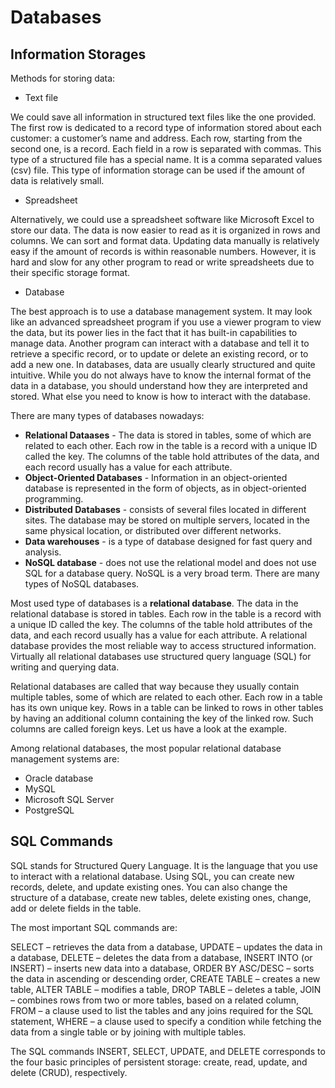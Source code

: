 # Databases

## Information Storages

Methods for storing data:

- Text file

We could save all information in structured text files like the one provided.
The first row is dedicated to a record type of information stored about each
customer: a customer’s name and address. Each row, starting from the second one,
is a record. Each field in a row is separated with commas. This type of a
structured file has a special name. It is a comma separated values (csv) file.
This type of information storage can be used if the amount of data is relatively
small.

- Spreadsheet

Alternatively, we could use a spreadsheet software like Microsoft Excel to store
our data. The data is now easier to read as it is organized in rows and columns.
We can sort and format data. Updating data manually is relatively easy if the
amount of records is within reasonable numbers. However, it is hard and slow for
any other program to read or write spreadsheets due to their specific storage format.

- Database

The best approach is to use a database management system. It may look like an
advanced spreadsheet program if you use a viewer program to view the data, but
its power lies in the fact that it has built-in capabilities to manage data.
Another program can interact with a database and tell it to retrieve a specific
record, or to update or delete an existing record, or to add a new one. In databases,
data are usually clearly structured and quite intuitive. While you do not always
have to know the internal format of the data in a database, you should understand
how they are interpreted and stored. What else you need to know is how to interact
with the database.

There are many types of databases nowadays:

- **Relational Dataases** - The data is stored in tables, some of which are
  related to each other. Each row in the table is a record with a unique ID called
  the key. The columns of the table hold attributes of the data, and each record
  usually has a value for each attribute.
- **Object-Oriented Databases** - Information in an object-oriented database is
  represented in the form of objects, as in object-oriented programming.
- **Distributed Databases** - consists of several files located in different
  sites. The database may be stored on multiple servers, located in the same physical
  location, or distributed over different networks.
- **Data warehouses** - is a type of database designed for fast query and analysis.
- **NoSQL database** - does not use the relational model and does not use SQL
  for a database query. NoSQL is a very broad term. There are many types of NoSQL
  databases.

Most used type of databases is a **relational database**. The data in the relational
database is stored in tables. Each row in the table is a record with a unique ID
called the key. The columns of the table hold attributes of the data, and each
record usually has a value for each attribute. A relational database provides the
most reliable way to access structured information. Virtually all relational
databases use structured query language (SQL) for writing and querying data.

Relational databases are called that way because they usually contain multiple
tables, some of which are related to each other. Each row in a table has its own
unique key. Rows in a table can be linked to rows in other tables by having an
additional column containing the key of the linked row. Such columns are called
foreign keys. Let us have a look at the example.

Among relational databases, the most popular relational database management
systems are:

- Oracle database
- MySQL
- Microsoft SQL Server
- PostgreSQL

## SQL Commands

SQL stands for Structured Query Language. It is the language that you use to
interact with a relational database. Using SQL, you can create new records,
delete, and update existing ones. You can also change the structure of a database,
create new tables, delete existing ones, change, add or delete fields in the table.

The most important SQL commands are:

SELECT – retrieves the data from a database,
UPDATE – updates the data in a database,
DELETE – deletes the data from a database,
INSERT INTO (or INSERT) – inserts new data into a database,
ORDER BY ASC/DESC – sorts the data in ascending or descending order,
CREATE TABLE – creates a new table,
ALTER TABLE – modifies a table,
DROP TABLE – deletes a table,
JOIN – combines rows from two or more tables, based on a related column,
FROM – a clause used to list the tables and any joins required for the SQL statement,
WHERE – a clause used to specify a condition while fetching the data from a single
table or by joining with multiple tables.

The SQL commands INSERT, SELECT, UPDATE, and DELETE corresponds to the four basic
principles of persistent storage: create, read, update, and delete (CRUD), respectively.
